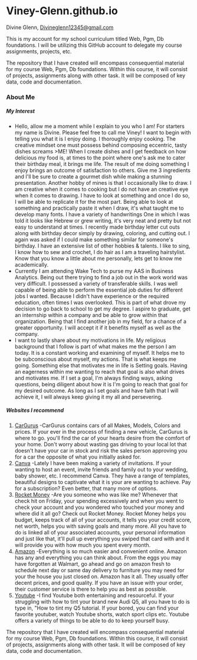 # Viney-Glenn.github.io
Divine Glenn, Divineglenn12345@gmail.com

This is my account for my school curriculum titled Web, Pgm, Db foundations. I will be utilizing this GitHub account to delegate my course assignments, projects, etc.  


The repository that I have created will encompass consequential material for my course Web, Pgm, Db foundations. Within this course, it will consist of projects, assignments along with other task. It will be composed of key data, code and documentation. 


### About Me
##### **My Interest**
 * Hello, allow me a moment while I explain to you who I am! For starters my name is Divine. Please feel free to call me Viney! I want to begin with telling you what it is I enjoy doing. I thoroughly enjoy cooking. The creative mindset one must possess behind composing eccentric, tasty dishes screams >ME! When I create dishes and I get feedback on how delicious my food is, at times to the point where one's ask me to cater their birthday meal, it brings me life. The result of me doing something I enjoy brings an outcome of satisfaction to others. Give me 3 ingredients and I'll be sure to create a gourmet dish while making a stunning presentation. Another hobby of mines is that I occasionally like to draw. I am creative when it comes to cooking but I do not have an creative eye when it comes to drawing. I have to look at something and once I do so, I will be able to replicate it for the most part. Being able to look at something and practically paste it when I draw, it's what taught me to develop many fonts. I have a variety of handwritings One in which I was told it looks like Hebrew or grew writing, it's very neat and pretty but not easy to understand at times. I recently made birthday letter cut outs along with birthday decor simply by drawing, coloring, and cutting out. I again was asked if I could make something similar for someone's birthday. I have an extensive list of other hobbies & talents. I like to sing, I know how to sew and crochet, I do hair as I am a traveling hairstylist. Know that you know a little about me personally, lets get to know me academically.
 * Currently I am attending Wake Tech to purse my AAS in Business Analytics. Being out there trying to find a job out in the work world was very difficult. I possessed a variety of transferable skills. I was well capable of being able to perform the essential job duties for different jobs I wanted. Because I didn't have experience or the required education, often times I was overlooked. This is part of what drove my decision to go back to school to get my degree. I aspire to graduate, get an internship within a company and be able to grow within that organization. Being that I find another job in my field, for a chance of a greater opportunity. I will accept it if it benefits myself as well as the company. 
 * I want to lastly share about my motivations in life. My religious background that I follow is part of what makes me the person I am today. It is a constant working and examining of myself. It helps me to be subconscious about myself, my actions. That is what keeps me going. Something else that motivates me in life is Setting goals. Having an eagerness within me wanting to reach that goal is also what drives and motivates me. If I set a goal, I'm always finding ways, asking questions, being diligent about how it is I'm going to reach that goal for my desired outcome. As long as I set goals and have faith that I will achieve it, I will always keep giving it my all and persevering. 

##### **Websites I recommend**
1. [CarGurus](www.cargurus.com)  -CarGurus contains cars of all Makes, Models, Colors and prices. If your ever in the process of finding a new vehicle, CarGurus is where to go. you'll find the car of your hearts desire from the comfort of your home. Don't worry about wasting gas driving to your local lot that doesn't have your car in stock and risk the sales person approving you for a car the opposite of what you initially asked for. 
2. [Canva](www.canva.com)  -Lately I have been making a variety of invitations. If your wanting to host an event, invite friends and family out to your wedding, baby shower, etc. I recommend Canva. They have a range of templates, beautiful designs to captivate what it is your are wanting to achieve. Pay for a subscription? Even better, that many more of options. 
3. [Rocket Money](www.rocketmoney.com)  -Are you someone who was like me? Whenever that check hit on Friday, your spending excessively and when you went to check your account and you wondered who touched your money and where did it all go? Check out Rocket Money. Rocket Money helps you budget, keeps track of all of your accounts, it tells you your credit score, net worth, helps you with saving goals and many more. All you have to do is linked all of your associated accounts, your personal information and just like that, it'll pull up everything you swiped that card with and it will provide you with how much you spent every month. 
4. [Amazon](www.amazon.com)  -Everything is so much easier and convenient online. Amazon has any and everything you can think about. From the eggs you may have forgotten at Walmart, go ahead and go on amazon fresh to schedule next day or same day delivery to furniture you may need for your the house you just closed on. Amazon has it all. They usually offer decent prices, and good quality. If you have an issue with your order, their customer service is there to help you as best as possible.
5. [Youtube](www.youtube.com)  -I find Youtube both entertaining and resourceful. If your struggling with how to tint your brand new Audi Q5, all you have to do is type in, "How to tint my Q5 tutorial. If your bored, you can find your favorite youtuber, watch Youtube shorts, watch sport clips etc. Youtube offers a variety of things to be able to do to keep yourself busy.



The repository that I have created will encompass consequential material for my course Web, Pgm, Db foundations. Within this course, it will consist of projects, assignments along with other task. It will be composed of key data, code and documentation. 

